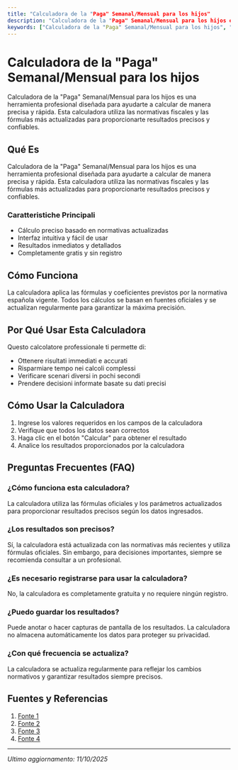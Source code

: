 ```yaml
---
title: "Calculadora de la "Paga" Semanal/Mensual para los hijos"
description: "Calculadora de la "Paga" Semanal/Mensual para los hijos es una herramienta profesional diseñada para ayudarte a calcular de manera precisa y rápida. Esta calculadora utiliza las normativas fiscales y las fórmulas más actualizadas para proporcionarte resultados precisos y confiables."
keywords: ["Calculadora de la "Paga" Semanal/Mensual para los hijos", "calcolatore", "calcolo online"]
---
```


# Calculadora de la "Paga" Semanal/Mensual para los hijos

Calculadora de la "Paga" Semanal/Mensual para los hijos es una herramienta profesional diseñada para ayudarte a calcular de manera precisa y rápida. Esta calculadora utiliza las normativas fiscales y las fórmulas más actualizadas para proporcionarte resultados precisos y confiables.

## Qué Es

Calculadora de la "Paga" Semanal/Mensual para los hijos es una herramienta profesional diseñada para ayudarte a calcular de manera precisa y rápida. Esta calculadora utiliza las normativas fiscales y las fórmulas más actualizadas para proporcionarte resultados precisos y confiables.

### Caratteristiche Principali

- Cálculo preciso basado en normativas actualizadas
- Interfaz intuitiva y fácil de usar
- Resultados inmediatos y detallados
- Completamente gratis y sin registro

## Cómo Funciona

La calculadora aplica las fórmulas y coeficientes previstos por la normativa española vigente. Todos los cálculos se basan en fuentes oficiales y se actualizan regularmente para garantizar la máxima precisión.

## Por Qué Usar Esta Calculadora

Questo calcolatore professionale ti permette di:

- Ottenere risultati immediati e accurati
- Risparmiare tempo nei calcoli complessi
- Verificare scenari diversi in pochi secondi
- Prendere decisioni informate basate su dati precisi

## Cómo Usar la Calculadora

1. Ingrese los valores requeridos en los campos de la calculadora
2. Verifique que todos los datos sean correctos
3. Haga clic en el botón "Calcular" para obtener el resultado
4. Analice los resultados proporcionados por la calculadora

## Preguntas Frecuentes (FAQ)

### ¿Cómo funciona esta calculadora?

La calculadora utiliza las fórmulas oficiales y los parámetros actualizados para proporcionar resultados precisos según los datos ingresados.

### ¿Los resultados son precisos?

Sí, la calculadora está actualizada con las normativas más recientes y utiliza fórmulas oficiales. Sin embargo, para decisiones importantes, siempre se recomienda consultar a un profesional.

### ¿Es necesario registrarse para usar la calculadora?

No, la calculadora es completamente gratuita y no requiere ningún registro.

### ¿Puedo guardar los resultados?

Puede anotar o hacer capturas de pantalla de los resultados. La calculadora no almacena automáticamente los datos para proteger su privacidad.

### ¿Con qué frecuencia se actualiza?

La calculadora se actualiza regularmente para reflejar los cambios normativos y garantizar resultados siempre precisos.

## Fuentes y Referencias

1. [Fonte 1](https://www.pixpay.es/blog/paga-para-un-nino-de-15-anos-como-calcular-cuanto-dinero-darle/)
2. [Fonte 2](https://www.bankinterconsumerfinance.com/blog/finanzas-personales/gastos-y-consumo/que-paga-dar-a-tus-hijos-y-cuando)
3. [Fonte 3](https://axiomma.net/formacion/finanzas-personales/la-paga-hijos-inversion/)
4. [Fonte 4](https://padresenlanube.com/calcular-la-paga-de-un-adolescente/)

---

*Ultimo aggiornamento: 11/10/2025*
